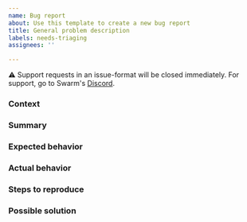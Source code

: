 ```yaml
---
name: Bug report
about: Use this template to create a new bug report
title: General problem description
labels: needs-triaging
assignees: ''

---
```


⚠️ Support requests in an issue-format will be closed immediately. For support, go to Swarm's [Discord](https://discord.gg/XGNBEKktkD).

### Context
<!-- Bee version / System information / Environment-->

### Summary
<!-- Explain what happened -->

### Expected behavior
<!-- How did you expect the application to behave -->

### Actual behavior
<!-- How did the application behave? -->
<!-- Please help us help you:
- if the problem involves a specific file/dir, providing it might be helpful
- if the issue is related to an API behavior - please provide the exact command (curl/postman etc) used to call the API.
- please always try to provide the node console output preferably in TRACE level
- screenshots are welcome -->

### Steps to reproduce
<!-- Give as thorough a description as possible on how to reproduce the problem.
If you can't remember the exact actions you took, please try to give an accurate
account of what happened and disclose any pieces of information possibly related to the problem. -->

### Possible solution
